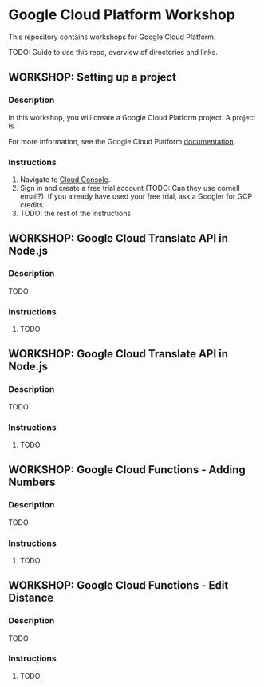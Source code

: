 # Google Cloud Platform Workshop

This repository contains workshops for Google Cloud Platform.

TODO: Guide to use this repo, overview of directories and links.

## WORKSHOP: Setting up a project

### Description

In this workshop, you will create a Google Cloud Platform project. A project is

For more information, see the Google Cloud Platform
[documentation](https://cloud.google.com/resource-manager/docs/creating-managing-projects).

### Instructions

1. Navigate to [Cloud Console](https://console.cloud.google.com).
1. Sign in and create a free trial account (TODO: Can they use cornell email?). 
   If you already have used your free trial, ask a Googler for GCP
   credits.
1. TODO: the rest of the instructions

## WORKSHOP: Google Cloud Translate API in Node.js

### Description

TODO

### Instructions

1. TODO

## WORKSHOP: Google Cloud Translate API in Node.js

### Description

TODO

### Instructions

1. TODO

## WORKSHOP: Google Cloud Functions - Adding Numbers

### Description

TODO

### Instructions

1. TODO

## WORKSHOP: Google Cloud Functions - Edit Distance

### Description

TODO

### Instructions

1. TODO

